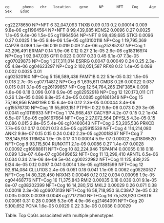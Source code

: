 

    cg      pheno   chr   location    gene     NP      NFT    Cog     Age     Sex    Educ  
---------- ------- ----- ----------- ------- ------- ------- ------ ------- ------- -------
cg22278650 NP+NFT    6   32,047,093   TNXB    0.09    0.13    0.2   0.00014  0.009  9.8e-06
cg11964564 NP+NFT    8   99,439,685   KCNS2  0.0096   0.27   0.0025 1.1e-05 9.4e-06 1.5e-05
cg11964564 NP+NFT    8   99,439,685   STK3   0.0096   0.27   0.0025 1.1e-05 9.4e-06 1.5e-05
cg13100118 NP+Cog    1   19,795,369   CAPZB   0.089  1.5e-06  0.19   0.019   0.09   2.4e-06
cg25285237 NP+Cog    1   43,296,491   ERMAP   0.14   1.9e-06  0.12   0.27   2.1e-05 2.6e-06
cg18316974 NP+Cog    1   92,947,035   GFI1    0.023  0.0017   0.33   0.45   6.1e-07 7.3e-05
cg07029873 NP+Cog    1   217,311,014  ESRRG  0.0047  0.00049  0.24   0.25   2.3e-05 4.8e-06
cg04623297 NP+Cog    2   102,051,587  RFX8    0.12   1.4e-05 0.089   0.002  0.0025   0.01  
cg02520160 NP+Cog    5   156,589,436 FAM71B   0.22   5.1e-05  0.32  1.5e-05  0.018  2.7e-05
cg07714812 NP+Cog    6    1,635,611   GMDS    0.26   0.00022 0.037   0.015   0.01   3.1e-05
cg26199857 NP+Cog   12   54,764,265  ZNF385A  0.098  4.8e-06  0.18   0.096   0.018  6.9e-05
cg02952918 NP+Cog   12   120,173,011   CIT    0.26   1.2e-05 0.086  9.8e-05 4.2e-05 0.0085 
cg01861349 NP+Cog   15   75,198,956  FAM219B  0.15   6.4e-06  0.12  2.3e-05 0.00044 3.4e-06
cg15576730 NP+Cog   19   55,693,151   PTPRH   0.22   9.8e-06 0.073   0.29    3e-05  0.0041 
cg10119933 NFT+Cog   1   174,968,457 CACYBP  4.2e-07  0.15    0.2    1e-04  6.5e-07 1.6e-05
cg06167664 NFT+Cog   2   27,072,564  DPYSL5  4.3e-05  0.15   0.086   0.015  2.8e-05 5.4e-06
cg10460643 NFT+Cog   3   53,205,536   PRKCD  7.7e-05   0.1    0.17  0.0021   0.13   4.5e-05
cg25915539 NFT+Cog   4   114,214,080  ANK2   9.9e-07  0.15    0.15   0.24    0.042  2.2e-05
cg20018267 NFT+Cog   7   138,145,918 TRIM24  1.9e-05  0.17    0.1   0.00014 5.9e-07 0.00022
cg01806520 NFT+Cog   8   93,115,504  RUNX1T1 2.1e-05 0.0086   0.27  1.4e-07 0.0028  0.00092
cg16988611 NFT+Cog  10   82,224,946  TSPAN14 0.00055  0.18    0.18   0.099  1.2e-07 4.6e-07
cg06499652 NFT+Cog  11   13,299,410   ARNTL  6.5e-06  0.034   0.34  2.1e-06  4e-09   5e-04 
cg00222982 NFT+Cog  11   125,439,225  EI24    4e-05   0.12   0.097   0.041  0.0014  1.8e-05
cg11881599 NFT+Cog  12   92,814,084  CLLU1OS 2.4e-05  0.051   0.18   0.041  1.1e-05 0.0062 
cg05280527 NFT+Cog  14   80,328,450   NRXN3  0.00046  0.12    0.12   0.034  0.00098 1.9e-05
cg04468776 NFT+Cog  16   11,375,843   RMI2   0.00035  0.18   0.036   0.01   9.1e-05  8e-07 
cg08202399 NFT+Cog  16   14,280,512   MKL2   0.00029  0.26   0.071   0.38   0.00018 2.3e-06
cg06073139 NFT+Cog  16   58,718,950  SLC38A7  2e-05   0.32   0.035   0.003  0.0039  0.0048 
cg27172150 NFT+Cog  16   75,528,920   CHST6  0.00061  0.31    0.28  0.0065  5.3e-05 4.9e-06
cg21464091 NFT+Cog  20    5,100,652   PCNA   1.6e-05 0.0029   0.22  3.3e-06 0.0036  0.00029

Table: Top CpGs associated with multiple phenotypes

